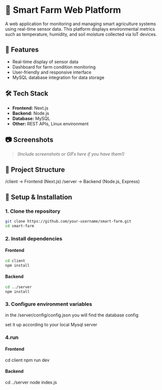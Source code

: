 # 🌱 Smart Farm Web Platform

A web application for monitoring and managing smart agriculture systems using real-time sensor data. This platform displays environmental metrics such as temperature, humidity, and soil moisture collected via IoT devices.

## 🚀 Features

- Real-time display of sensor data
- Dashboard for farm condition monitoring
- User-friendly and responsive interface
- MySQL database integration for data storage

## 🛠️ Tech Stack

- **Frontend:** Next.js
- **Backend:** Node.js
- **Database:** MySQL
- **Other:** REST APIs, Linux environment

## 📷 Screenshots

> *(Include screenshots or GIFs here if you have them!)*

## 📂 Project Structure

/client → Frontend (Next.js)
/server → Backend (Node.js, Express)


## 🔧 Setup & Installation

### 1. **Clone the repository**
```bash
git clone https://github.com/your-username/smart-farm.git
cd smart-farm
```

### 2.  Install dependencies


#### Frontend
```bash
cd client
npm install
```
#### Backend
```bash
cd ../server
npm install
```

### 3. Configure environment variables


in the /server/config/config.json you will find the database config


set it up according to your local Mysql server

### 4.run

#### Frontend
cd client
npm run dev

#### Backend
cd ../server
node index.js



